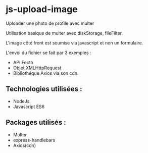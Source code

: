 # js-upload-image

Uploader une photo de profile avec multer

Utilisation basique de multer avec diskStorage, fileFilter.

L'image côté front est soumise via javascript et non un formulaire.

L'envoi du fichier se fait par 3 exemples :

  * API Fecth
  * Objet XMLHttpRequest
  * Bibliothéque Axios via son cdn.

## Technologies utilisées :

  * NodeJs 
  * Javascript ES6
  
## Packages utilisés :

* Multer
* express-handlebars
* Axios(cdn)

